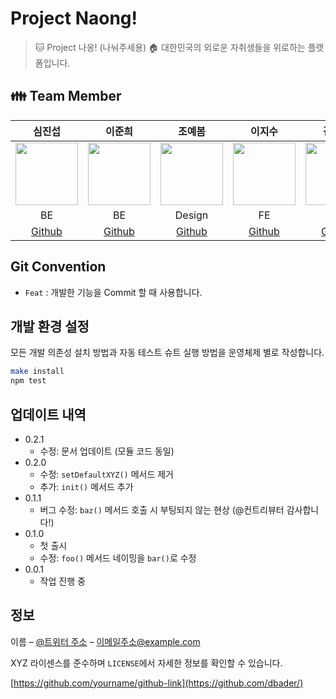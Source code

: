 # Project Naong!

> :cat: Project 나옹! (나눠주세용)
> :house: 대한민국의 외로운 자취생들을 위로하는 플랫폼입니다.  

## :family: Team Member
|심진섭|이준희|조예봄|이지수|김태영|
|:-:|:-:|:-:|:-:|:-:|
|<img src="https://user-images.githubusercontent.com/71700079/183434526-d6ff6eb5-512a-41b9-9965-c53f2dd2c31b.png" width="100" height="100">|<img src="https://user-images.githubusercontent.com/71700079/183434526-d6ff6eb5-512a-41b9-9965-c53f2dd2c31b.png" width="100" height="100">|<img src="https://user-images.githubusercontent.com/71700079/183434526-d6ff6eb5-512a-41b9-9965-c53f2dd2c31b.png" width="100" height="100">|<img src="https://user-images.githubusercontent.com/71700079/183434526-d6ff6eb5-512a-41b9-9965-c53f2dd2c31b.png" width="100" height="100">|<img src="https://user-images.githubusercontent.com/71700079/183434526-d6ff6eb5-512a-41b9-9965-c53f2dd2c31b.png" width="100" height="100">|
|BE|BE|Design|FE|DE|
|[Github](https://github.com/Jinseop-Sim)|[Github](https://github.com/Jinseop-Sim)|[Github](https://github.com/Jinseop-Sim)|[Github](https://github.com/Jinseop-Sim)|[Github](https://github.com/Jinseop-Sim)|

## Git Convention
- ```Feat``` : 개발한 기능을 Commit 할 때 사용합니다.

## 개발 환경 설정

모든 개발 의존성 설치 방법과 자동 테스트 슈트 실행 방법을 운영체제 별로 작성합니다.

```sh
make install
npm test
```

## 업데이트 내역

* 0.2.1
    * 수정: 문서 업데이트 (모듈 코드 동일)
* 0.2.0
    * 수정: `setDefaultXYZ()` 메서드 제거
    * 추가: `init()` 메서드 추가
* 0.1.1
    * 버그 수정: `baz()` 메서드 호출 시 부팅되지 않는 현상 (@컨트리뷰터 감사합니다!)
* 0.1.0
    * 첫 출시
    * 수정: `foo()` 메서드 네이밍을 `bar()`로 수정
* 0.0.1
    * 작업 진행 중

## 정보

이름 – [@트위터 주소](https://twitter.com/dbader_org) – 이메일주소@example.com

XYZ 라이센스를 준수하며 ``LICENSE``에서 자세한 정보를 확인할 수 있습니다.

[https://github.com/yourname/github-link](https://github.com/dbader/)
